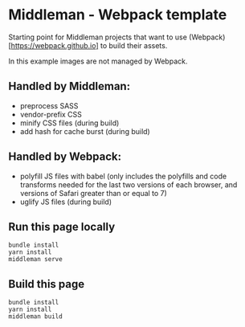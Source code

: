 # Middleman - Webpack template

Starting point for Middleman projects that want to use (Webpack)[https://webpack.github.io] to build their assets.

In this example images are not managed by Webpack.

## Handled by Middleman:

* preprocess SASS
* vendor-prefix CSS
* minify CSS files (during build)
* add hash for cache burst (during build)

## Handled by Webpack:

* polyfill JS files with babel (only includes the polyfills and code transforms needed for the last two versions of each browser, and versions of Safari greater than or equal to 7)
* uglify JS files (during build)

## Run this page locally

```
bundle install
yarn install
middleman serve
```

## Build this page

```
bundle install
yarn install
middleman build
```